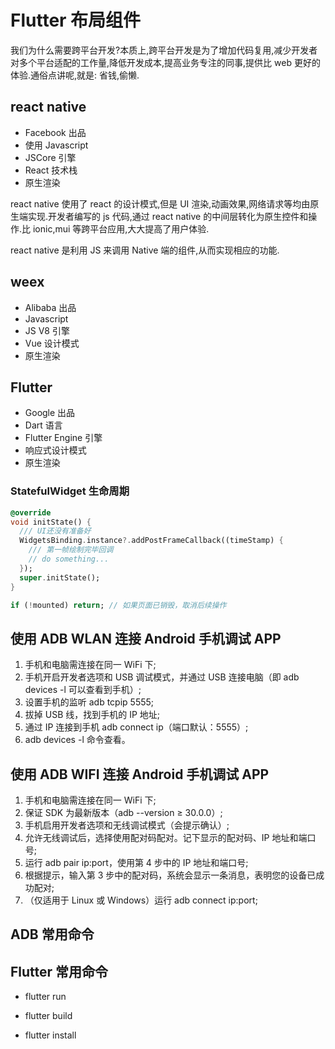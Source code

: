 # Flutter 布局组件

我们为什么需要跨平台开发?本质上,跨平台开发是为了增加代码复用,减少开发者对多个平台适配的工作量,降低开发成本,提高业务专注的同事,提供比 web 更好的体验.通俗点讲呢,就是: 省钱,偷懒.

## react native

- Facebook 出品
- 使用 Javascript
- JSCore 引擎
- React 技术栈
- 原生渲染

react native 使用了 react 的设计模式,但是 UI 渲染,动画效果,网络请求等均由原生端实现.开发者编写的 js 代码,通过 react native 的中间层转化为原生控件和操作.比 ionic,mui 等跨平台应用,大大提高了用户体验.

react native 是利用 JS 来调用 Native 端的组件,从而实现相应的功能.

## weex

- Alibaba 出品
- Javascript
- JS V8 引擎
- Vue 设计模式
- 原生渲染

## Flutter

- Google 出品
- Dart 语言
- Flutter Engine 引擎
- 响应式设计模式
- 原生渲染

### StatefulWidget 生命周期

```dart
@override
void initState() {
  /// UI还没有准备好
  WidgetsBinding.instance?.addPostFrameCallback((timeStamp) {
    /// 第一帧绘制完毕回调
    // do something...
  });
  super.initState();
}

if (!mounted) return; // 如果页面已销毁，取消后续操作
```

## 使用 ADB WLAN 连接 Android 手机调试 APP

1. 手机和电脑需连接在同一 WiFi 下;
2. 手机开启开发者选项和 USB 调试模式，并通过 USB 连接电脑（即 adb devices -l 可以查看到手机）;
3. 设置手机的监听 adb tcpip 5555;
4. 拔掉 USB 线，找到手机的 IP 地址;
5. 通过 IP 连接到手机 adb connect ip（端口默认：5555）;
6. adb devices -l 命令查看。

## 使用 ADB WIFI 连接 Android 手机调试 APP

1. 手机和电脑需连接在同一 WiFi 下;
2. 保证 SDK 为最新版本（adb --version ≥ 30.0.0）;
3. 手机启用开发者选项和无线调试模式（会提示确认）;
4. 允许无线调试后，选择使用配对码配对。记下显示的配对码、IP 地址和端口号;
5. 运行 adb pair ip:port，使用第 4 步中的 IP 地址和端口号;
6. 根据提示，输入第 3 步中的配对码，系统会显示一条消息，表明您的设备已成功配对;
7. （仅适用于 Linux 或 Windows）运行 adb connect ip:port;

## ADB 常用命令

## Flutter 常用命令

- flutter run

- flutter build

- flutter install
